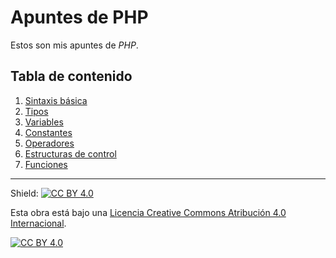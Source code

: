 # Apuntes de PHP

Estos son mis apuntes de *PHP*.

## Tabla de contenido

1. [Sintaxis básica](capitulos/01-sintaxis-basica.md)
2. [Tipos](capitulos/02-tipos.md)
3. [Variables](capitulos/03-variables.md)
4. [Constantes](capitulos/04-constantes.md)
5. [Operadores](capitulos/05-operadores.md)
6. [Estructuras de control](capitulos/06-estructuras-control.md)
7. [Funciones](capitulos/06-funciones.md)

---

Shield: [![CC BY 4.0][cc-by-shield]][cc-by]

Esta obra está bajo una
[Licencia Creative Commons Atribución 4.0 Internacional][cc-by].

[![CC BY 4.0][cc-by-image]][cc-by]

[cc-by]: https://creativecommons.org/licenses/by/4.0/deed.es
[cc-by-image]: https://i.creativecommons.org/l/by/4.0/88x31.png
[cc-by-shield]: https://img.shields.io/badge/License-CC%20BY%204.0-lightgrey.svg
